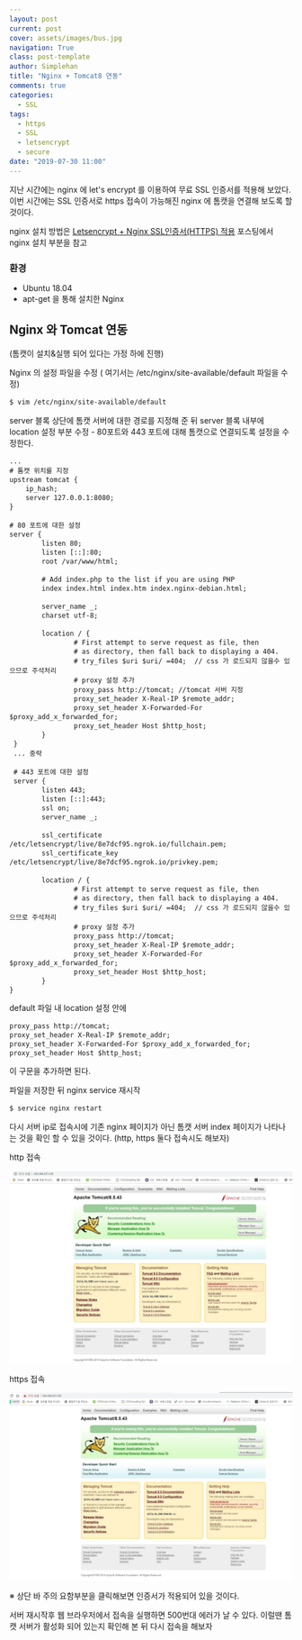 ```yaml
---
layout: post
current: post
cover: assets/images/bus.jpg
navigation: True
class: post-template
author: Simplehan
title: "Nginx + Tomcat8 연동"
comments: true
categories:
  - SSL
tags:
  - https
  - SSL
  - letsencrypt
  - secure
date: "2019-07-30 11:00"
---
```


지난 시간에는 nginx 에 let's encrypt 를 이용하여 무료 SSL 인증서를 적용해 보았다. 이번 시간에는 SSL 인증서로 https 접속이 가능해진 nginx 에 톰캣을 연결해 보도록 할 것이다.

nginx 설치 방법은 [Letsencrypt + Nginx SSL인증서(HTTPS) 적용](https://simplehanlab.github.io/ssl/ssl-letsencrypt/) 포스팅에서 nginx 설치 부분을 참고

### 환경

- Ubuntu 18.04
- apt-get 을 통해 설치한 Nginx

## Nginx 와 Tomcat 연동 

(톰캣이 설치&실행 되어 있다는 가정 하에 진행)

Nginx 의 설정 파일을 수정 ( 여기서는 /etc/nginx/site-available/default 파일을 수정)

```bash
$ vim /etc/nginx/site-available/default
```

server 블록 상단에 톰캣 서버에 대한 경로를 지정해 준 뒤 server 블록 내부에 location 설정 부분 수정 - 80포트와 443 포트에 대해 톰캣으로 연결되도록 설정을 수정한다.

```shell
...
# 톰캣 위치를 지정
upstream tomcat {
	ip_hash;
	server 127.0.0.1:8080;
}

# 80 포트에 대한 설정 
server {
        listen 80;
        listen [::]:80;
        root /var/www/html;

        # Add index.php to the list if you are using PHP
        index index.html index.htm index.nginx-debian.html;

        server_name _;
        charset utf-8;

        location / {
                # First attempt to serve request as file, then
                # as directory, then fall back to displaying a 404.
                # try_files $uri $uri/ =404;  // css 가 로드되지 않을수 있으므로 주석처리
                # proxy 설정 추가
                proxy_pass http://tomcat; //tomcat 서버 지정
                proxy_set_header X-Real-IP $remote_addr; 
                proxy_set_header X-Forwarded-For $proxy_add_x_forwarded_for;
                proxy_set_header Host $http_host;
   		}
 }
 ... 중략
 
 # 443 포트에 대한 설정
 server {
        listen 443;
        listen [::]:443;
        ssl on;
        server_name _;

        ssl_certificate /etc/letsencrypt/live/8e7dcf95.ngrok.io/fullchain.pem;
        ssl_certificate_key /etc/letsencrypt/live/8e7dcf95.ngrok.io/privkey.pem;

        location / {
                # First attempt to serve request as file, then
                # as directory, then fall back to displaying a 404.
                # try_files $uri $uri/ =404;  // css 가 로드되지 않을수 있으므로 주석처리
                # proxy 설정 추가
                proxy_pass http://tomcat;
                proxy_set_header X-Real-IP $remote_addr;
                proxy_set_header X-Forwarded-For $proxy_add_x_forwarded_for;
                proxy_set_header Host $http_host;
        }
}
```

default 파일 내 location 설정 안에

```shell
proxy_pass http://tomcat;
proxy_set_header X-Real-IP $remote_addr;
proxy_set_header X-Forwarded-For $proxy_add_x_forwarded_for;
proxy_set_header Host $http_host;
```

이 구문을 추가하면 된다. 

파일을 저장한 뒤 nginx service 재시작 

```bash
$ service nginx restart
```

 다시 서버 ip로 접속시에 기존 nginx 페이지가 아닌 톰캣 서버 index 페이지가 나타나는 것을 확인 할 수 있을 것이다. (http, https 둘다 접속시도 해보자)

http 접속

![img](\assets\built\images\nginx-tomcat\nginx_tomcat_http.jpg)

https 접속

![img](\assets\built\images\nginx-tomcat\nginx_tomcat_https.jpg)

※ 상단 바 주의 요함부분을 클릭해보면 인증서가 적용되어 있을 것이다.

서버 재시작후 웹 브라우저에서 접속을 실행하면 500번대 에러가 날 수 있다. 이럴땐 톰캣 서버가 활성화 되어 있는지 확인해 본 뒤 다시 접속을 해보자    
